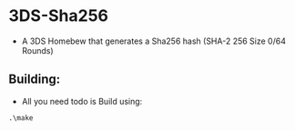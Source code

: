 # 3DS-Sha256
- A 3DS Homebew that generates a Sha256 hash (SHA-2 256 Size 0/64 Rounds)

## Building:
- All you need todo is Build using:
```
.\make
```
